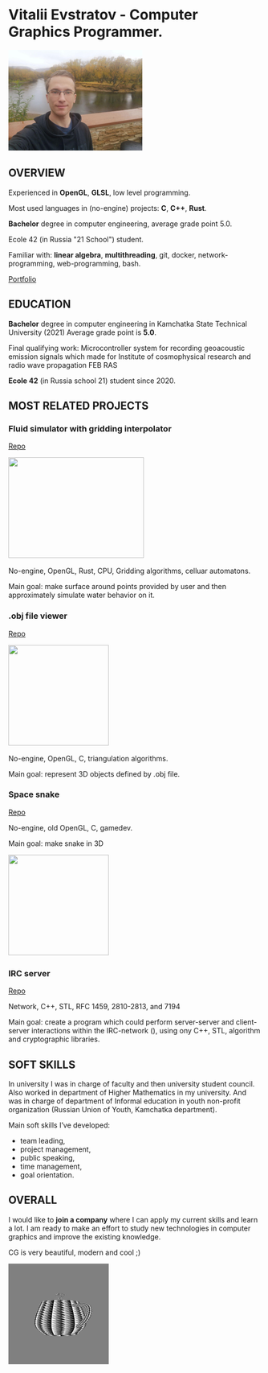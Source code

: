 # Vitalii Evstratov - Computer Graphics Programmer.

<img src="https://github.com/vesord/HeavyStuffForOtherRepos/blob/master/my_photo.jpg" width="267" height="200" />

## OVERVIEW

Experienced in **OpenGL**, **GLSL**, low level programming.

Most used languages in (no-engine) projects: **C**, **C++**, **Rust**.

**Bachelor** degree in computer engineering, average grade point 5.0.

Ecole 42 (in Russia "21 School") student.

Familiar with: **linear algebra**, **multithreading**, git, docker, network-programming, web-programming, bash.

[Portfolio](https://github.com/vesord)

## EDUCATION

**Bachelor** degree in computer engineering in Kamchatka State Technical University (2021)
Average grade point is **5.0**.

Final qualifying work: Microcontroller system for recording geoacoustic emission signals which made for Institute of cosmophysical research and radio wave propagation FEB RAS 

**Ecole 42** (in Russia school 21) student since 2020.

## MOST RELATED PROJECTS

### Fluid simulator with gridding interpolator

[Repo](https://github.com/vesord/water_cellar_automaton)

<img src="https://github.com/vesord/HeavyStuffForOtherRepos/blob/master/water_cellular_automaton/water_rain_mac.gif" width="270" height="200" />

No-engine, OpenGL, Rust, CPU, Gridding algorithms, celluar automatons.

Main goal: make surface around points provided by user and then approximately simulate water behavior on it.

### .obj file viewer

[Repo](https://github.com/vesord/obj_viewer)

<img src="https://github.com/vesord/HeavyStuffForOtherRepos/blob/master/obj_viewer/agalia.gif" width="200" height="200" />

No-engine, OpenGL, C, triangulation algorithms.

Main goal: represent 3D objects defined by .obj file.

### Space snake

[Repo](https://github.com/vesord/SpaceSnake)

No-engine, old OpenGL, C, gamedev.

Main goal: make snake in 3D

<img src="https://github.com/vesord/HeavyStuffForOtherRepos/blob/master/SpaceSnake/snake.gif" width="200" height="200" />

### IRC server

[Repo](https://github.com/zkerriga/irc-server)

Network, C++, STL, RFC 1459, 2810-2813, and 7194

Main goal: create a program which could perform server-server and client-server interactions within the IRC-network (), using ony C++, STL, algorithm and cryptographic libraries.

## SOFT SKILLS

In university I was in charge of faculty and then university student council. 
Also worked in department of Higher Mathematics in my university. 
And was in charge of department of Informal education in youth non-profit organization (Russian Union of Youth, Kamchatka department).

Main soft skills I’ve developed:
- team leading,
- project management,
- public speaking,
- time management,
- goal orientation.

## OVERALL

I would like to **join a company** where I can apply my current skills and learn a lot. I am ready to make an effort to study new technologies in computer graphics and improve the existing knowledge. 

CG is very beautiful, modern and cool ;)

<img src="https://github.com/vesord/HeavyStuffForOtherRepos/blob/master/obj_viewer/teapot.gif" width="200" height="200" />

